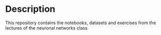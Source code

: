 # Description
This repository contains the notebooks, datasets and exercises from the lectures of the neuronal networks class
